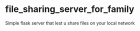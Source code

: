 # file_sharing_server_for_family
Simple flask server that lest u share files  on your local network
